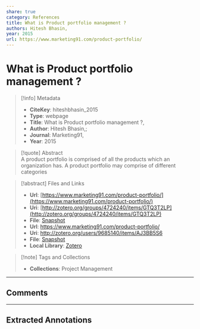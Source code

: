 ```yaml
---  
share: true  
category: References  
title: What is Product portfolio management ?  
authors: Hitesh Bhasin,  
year: 2015  
url: https://www.marketing91.com/product-portfolio/  
---  
```

  
# What is Product portfolio management ?  
  
> [!info] Metadata  
> - **CiteKey**: hiteshbhasin_2015  
> - **Type**: webpage  
> - **Title**: What is Product portfolio management ?,   
> - **Author**: Hitesh Bhasin,;    
> - **Journal**: Marketing91,   
> - **Year**: 2015   
  
> [!quote] Abstract  
> A product portfolio is comprised of all the products which an organization has. A product portfolio may comprise of different categories  
  
> [!abstract] Files and Links  
> - **Url**: [https://www.marketing91.com/product-portfolio/](https://www.marketing91.com/product-portfolio/)  
> - **Uri**: [http://zotero.org/groups/4724240/items/GTQ3T2LP](http://zotero.org/groups/4724240/items/GTQ3T2LP)  
> - **File**: [Snapshot](file:///Users/jan/Zotero/storage/LRV5ZDJD/product-portfolio.html)  
> - **Url**: https://www.marketing91.com/product-portfolio/  
> - **Uri**: http://zotero.org/users/9685140/items/AJ3BB5S6  
> - **File**: [Snapshot](file://C:%5CUsers%5C20003936%5CZotero%5Cstorage%5CGCASRP8H%5Cproduct-portfolio.html)  
> - **Local Library**: [Zotero]((zotero://select/library/items/AJ3BB5S6))  
  
> [!note] Tags and Collections  
> - **Collections**: Project Management  
  
----  
  
## Comments  
  
  
  
----  
  
## Extracted Annotations  
  
